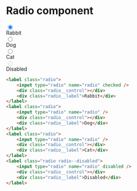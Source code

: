 # Radio component

<div class="skittles-components-sample">
    <label class="radio">
        <input type="radio" name="radio" checked />
        <div class="radio__control"></div>
        <div class="radio__label">Rabbit</div>
    </label>
    <label class="radio">
        <input type="radio" name="radio" />
        <div class="radio__control"></div>
        <div class="radio__label">Dog</div>
    </label>
    <label class="radio">
        <input type="radio" name="radio" />
        <div class="radio__control"></div>
        <div class="radio__label">Cat</div>
    </label>
    <label class="radio radio--disabled">
        <input type="radio" name="radio" disabled />
        <div class="radio__control"></div>
        <div class="radio__label">Disabled</div>
    </label>
</div>

```html
<label class="radio">
    <input type="radio" name="radio" checked />
    <div class="radio__control"></div>
    <div class="radio__label">Rabbit</div>
</label>
<label class="radio">
    <input type="radio" name="radio" />
    <div class="radio__control"></div>
    <div class="radio__label">Dog</div>
</label>
<label class="radio">
    <input type="radio" name="radio" />
    <div class="radio__control"></div>
    <div class="radio__label">Cat</div>
</label>
<label class="radio radio--disabled">
    <input type="radio" name="radio" disabled />
    <div class="radio__control"></div>
    <div class="radio__label">Disabled</div>
</label>
```